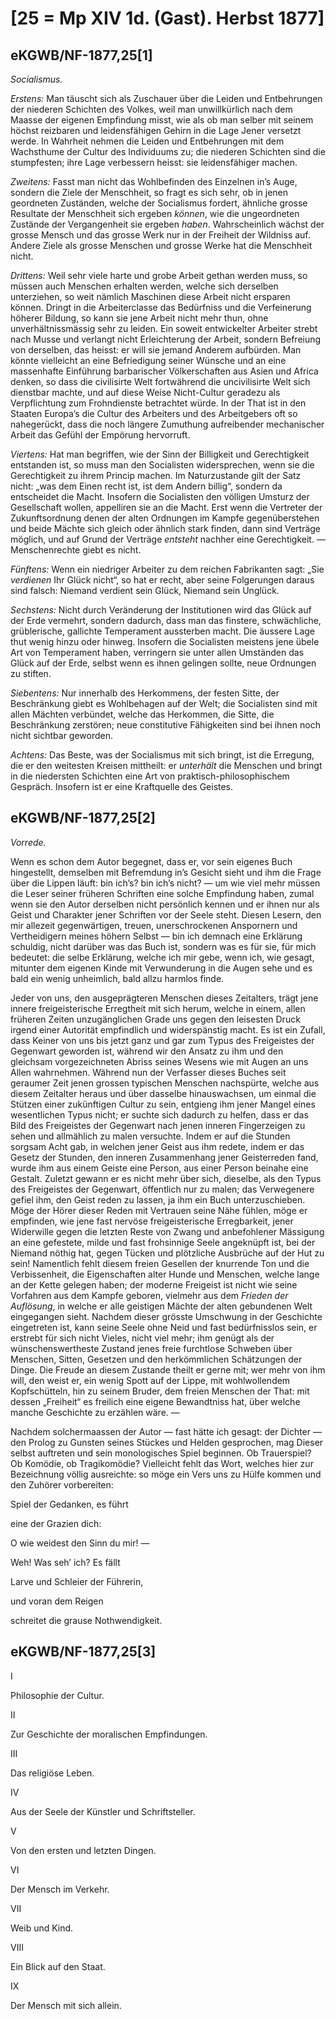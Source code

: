 # [25 = Mp XIV 1d. (Gast). Herbst 1877]

## eKGWB/NF-1877,25[1]

*Socialismus.*

*Erstens:* Man täuscht sich als Zuschauer über die Leiden und Entbehrungen der niederen Schichten des Volkes, weil man unwillkürlich nach dem Maasse der eigenen Empfindung misst, wie als ob man selber mit seinem höchst reizbaren und leidensfähigen Gehirn in die Lage Jener versetzt werde. In Wahrheit nehmen die Leiden und Entbehrungen mit dem Wachsthume der Cultur des Individuums zu; die niederen Schichten sind die stumpfesten; ihre Lage verbessern heisst: sie leidensfähiger machen.

*Zweitens:* Fasst man nicht das Wohlbefinden des Einzelnen in’s Auge, sondern die Ziele der Menschheit, so fragt es sich sehr, ob in jenen geordneten Zuständen, welche der Socialismus fordert, ähnliche grosse Resultate der Menschheit sich ergeben *können*, wie die ungeordneten Zustände der Vergangenheit sie ergeben *haben*. Wahrscheinlich wächst der grosse Mensch und das grosse Werk nur in der Freiheit der Wildniss auf. Andere Ziele als grosse Menschen und grosse Werke hat die Menschheit nicht.

*Drittens:* Weil sehr viele harte und grobe Arbeit gethan werden muss, so müssen auch Menschen erhalten werden, welche sich derselben unterziehen, so weit nämlich Maschinen diese Arbeit nicht ersparen können. Dringt in die Arbeiterclasse das Bedürfniss und die Verfeinerung höherer Bildung, so kann sie jene Arbeit nicht mehr thun, ohne unverhältnissmässig sehr zu leiden. Ein soweit entwickelter Arbeiter strebt nach Musse und verlangt nicht Erleichterung der Arbeit, sondern Befreiung von derselben, das heisst: er will sie jemand Anderem aufbürden. Man könnte vielleicht an eine Befriedigung seiner Wünsche und an eine massenhafte Einführung barbarischer Völkerschaften aus Asien und Africa denken, so dass die civilisirte Welt fortwährend die uncivilisirte Welt sich dienstbar machte, und auf diese Weise Nicht-Cultur geradezu als Verpflichtung zum Frohndienste betrachtet würde. In der That ist in den Staaten Europa’s die Cultur des Arbeiters und des Arbeitgebers oft so nahegerückt, dass die noch längere Zumuthung aufreibender mechanischer Arbeit das Gefühl der Empörung hervorruft.

*Viertens:* Hat man begriffen, wie der Sinn der Billigkeit und Gerechtigkeit entstanden ist, so muss man den Socialisten widersprechen, wenn sie die Gerechtigkeit zu ihrem Princip machen. Im Naturzustande gilt der Satz nicht: „was dem Einen recht ist, ist dem Andern billig“, sondern da entscheidet die Macht. Insofern die Socialisten den völligen Umsturz der Gesellschaft wollen, appelliren sie an die Macht. Erst wenn die Vertreter der Zukunftsordnung denen der alten Ordnungen im Kampfe gegenüberstehen und beide Mächte sich gleich oder ähnlich stark finden, dann sind Verträge möglich, und auf Grund der Verträge *entsteht* nachher eine Gerechtigkeit. — Menschenrechte giebt es nicht.

*Fünftens:* Wenn ein niedriger Arbeiter zu dem reichen Fabrikanten sagt: „Sie *verdienen* Ihr Glück nicht“, so hat er recht, aber seine Folgerungen daraus sind falsch: Niemand verdient sein Glück, Niemand sein Unglück.

*Sechstens:* Nicht durch Veränderung der Institutionen wird das Glück auf der Erde vermehrt, sondern dadurch, dass man das finstere, schwächliche, grüblerische, gallichte Temperament aussterben macht. Die äussere Lage thut wenig hinzu oder hinweg. Insofern die Socialisten meistens jene übele Art von Temperament haben, verringern sie unter allen Umständen das Glück auf der Erde, selbst wenn es ihnen gelingen sollte, neue Ordnungen zu stiften.

*Siebentens:* Nur innerhalb des Herkommens, der festen Sitte, der Beschränkung giebt es Wohlbehagen auf der Welt; die Socialisten sind mit allen Mächten verbündet, welche das Herkommen, die Sitte, die Beschränkung zerstören; neue constitutive Fähigkeiten sind bei ihnen noch nicht sichtbar geworden.

*Achtens:* Das Beste, was der Socialismus mit sich bringt, ist die Erregung, die er den weitesten Kreisen mittheilt: er *unterhält* die Menschen und bringt in die niedersten Schichten eine Art von praktisch-philosophischem Gespräch. Insofern ist er eine Kraftquelle des Geistes.

## eKGWB/NF-1877,25[2]

*Vorrede.*

Wenn es schon dem Autor begegnet, dass er, vor sein eigenes Buch hingestellt, demselben mit Befremdung in’s Gesicht sieht und ihm die Frage über die Lippen läuft: bin ich’s? bin ich’s nicht? — um wie viel mehr müssen die Leser seiner früheren Schriften eine solche Empfindung haben, zumal wenn sie den Autor derselben nicht persönlich kennen und er ihnen nur als Geist und Charakter jener Schriften vor der Seele steht. Diesen Lesern, den mir allezeit gegenwärtigen, treuen, unerschrockenen Anspornern und Vertheidigern meines höhern Selbst — bin ich demnach eine Erklärung schuldig, nicht darüber was das Buch ist, sondern was es für sie, für mich bedeutet: die selbe Erklärung, welche ich mir gebe, wenn ich, wie gesagt, mitunter dem eigenen Kinde mit Verwunderung in die Augen sehe und es bald ein wenig unheimlich, bald allzu harmlos finde.

Jeder von uns, den ausgeprägteren Menschen dieses Zeitalters, trägt jene innere freigeisterische Erregtheit mit sich herum, welche in einem, allen früheren Zeiten unzugänglichen Grade uns gegen den leisesten Druck irgend einer Autorität empfindlich und widerspänstig macht. Es ist ein Zufall, dass Keiner von uns bis jetzt ganz und gar zum Typus des Freigeistes der Gegenwart geworden ist, während wir den Ansatz zu ihm und den gleichsam vorgezeichneten Abriss seines Wesens wie mit Augen an uns Allen wahrnehmen. Während nun der Verfasser dieses Buches seit geraumer Zeit jenen grossen typischen Menschen nachspürte, welche aus diesem Zeitalter heraus und über dasselbe hinauswachsen, um einmal die Stützen einer zukünftigen Cultur zu sein, entgieng ihm jener Mangel eines wesentlichen Typus nicht; er suchte sich dadurch zu helfen, dass er das Bild des Freigeistes der Gegenwart nach jenen inneren Fingerzeigen zu sehen und allmählich zu malen versuchte. Indem er auf die Stunden sorgsam Acht gab, in welchen jener Geist aus ihm redete, indem er das Gesetz der Stunden, den inneren Zusammenhang jener Geisterreden fand, wurde ihm aus einem Geiste eine Person, aus einer Person beinahe eine Gestalt. Zuletzt gewann er es nicht mehr über sich, dieselbe, als den Typus des Freigeistes der Gegenwart, öffentlich nur zu malen; das Verwegenere gefiel ihm, den Geist reden zu lassen, ja ihm ein Buch unterzuschieben. Möge der Hörer dieser Reden mit Vertrauen seine Nähe fühlen, möge er empfinden, wie jene fast nervöse freigeisterische Erregbarkeit, jener Widerwille gegen die letzten Reste von Zwang und anbefohlener Mässigung an eine gefestete, milde und fast frohsinnige Seele angeknüpft ist, bei der Niemand nöthig hat, gegen Tücken und plötzliche Ausbrüche auf der Hut zu sein! Namentlich fehlt diesem freien Gesellen der knurrende Ton und die Verbissenheit, die Eigenschaften alter Hunde und Menschen, welche lange an der Kette gelegen haben; der moderne Freigeist ist nicht wie seine Vorfahren aus dem Kampfe geboren, vielmehr aus dem *Frieden der Auflösung*, in welche er alle geistigen Mächte der alten gebundenen Welt eingegangen sieht. Nachdem dieser grösste Umschwung in der Geschichte eingetreten ist, kann seine Seele ohne Neid und fast bedürfnisslos sein, er erstrebt für sich nicht Vieles, nicht viel mehr; ihm genügt als der wünschenswertheste Zustand jenes freie furchtlose Schweben über Menschen, Sitten, Gesetzen und den herkömmlichen Schätzungen der Dinge. Die Freude an diesem Zustande theilt er gerne mit; wer mehr von ihm will, den weist er, ein wenig Spott auf der Lippe, mit wohlwollendem Kopfschütteln, hin zu seinem Bruder, dem freien Menschen der That: mit dessen „Freiheit“ es freilich eine eigene Bewandtniss hat, über welche manche Geschichte zu erzählen wäre. —

Nachdem solchermaassen der Autor — fast hätte ich gesagt: der Dichter — den Prolog zu Gunsten seines Stückes und Helden gesprochen, mag Dieser selbst auftreten und sein monologisches Spiel beginnen. Ob Trauerspiel? Ob Komödie, ob Tragikomödie? Vielleicht fehlt das Wort, welches hier zur Bezeichnung völlig ausreichte: so möge ein Vers uns zu Hülfe kommen und den Zuhörer vorbereiten:

Spiel der Gedanken, es führt

eine der Grazien dich:

O wie weidest den Sinn du mir! —

Weh! Was seh’ ich? Es fällt

Larve und Schleier der Führerin,

und voran dem Reigen

schreitet die grause Nothwendigkeit.

## eKGWB/NF-1877,25[3]

I

Philosophie der Cultur.

II

Zur Geschichte der moralischen Empfindungen.

III

Das religiöse Leben.

IV

Aus der Seele der Künstler und Schriftsteller.

V

Von den ersten und letzten Dingen.

VI

Der Mensch im Verkehr.

VII

Weib und Kind.

VIII

Ein Blick auf den Staat.

IX

Der Mensch mit sich allein.
